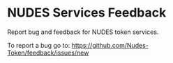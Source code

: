 # NUDES Services Feedback

Report bug and feedback for NUDES token services.

To report a bug go to:
https://github.com/Nudes-Token/feedback/issues/new
